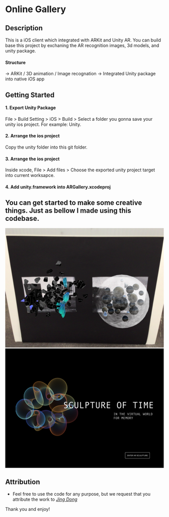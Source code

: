 # Online Gallery


## Description

This is a iOS client which integrated with ARKit and Unity AR. You can build base this project by exchaning the  AR recognition images, 3d models, and unity package. 

#### Structure
-> ARKit / 3D animation / Image recognation
-> Integrated Unity package into native iOS app

## Getting Started

#### 1. Export Unity Package
File > Build Setting > iOS > Build > 
Select a folder you gonna save your unity ios project. For example: Unity.
#### 2. Arrange the ios project 
Copy the unity folder into this git folder.
#### 3. Arrange the ios project 
Inside xcode, File > Add files > Choose the exported unity project target into current worksapce.
#### 4.  Add unity.framework into ARGallery.xcodeproj

## You can get started to make some creative things. Just as bellow I made using this codebase.

<img src="https://raw.githubusercontent.com/artjing/ARGallery-iOS-ARkit-Unity/master/Assets/I_1.PNG" />      
<img src="https://raw.githubusercontent.com/artjing/ARGallery-iOS-ARkit-Unity/master/Assets/1_2.PNG" />    


## Attribution

-   Feel free to use the code for any purpose, but we request that you attribute the work to  [_Jing Dong_](https://github.com/artjing)  

Thank you and enjoy!

